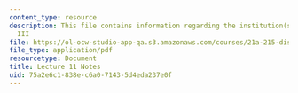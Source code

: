 ```yaml
---
content_type: resource
description: This file contains information regarding the institution(s) of medicine
  III
file: https://ol-ocw-studio-app-qa.s3.amazonaws.com/courses/21a-215-disease-and-health-culture-society-and-ethics-spring-2012/75a2e6c1838ec6a071435d4eda237e0f_MIT21A_215S12_lecture_11.pdf
file_type: application/pdf
resourcetype: Document
title: Lecture 11 Notes
uid: 75a2e6c1-838e-c6a0-7143-5d4eda237e0f
---
```


